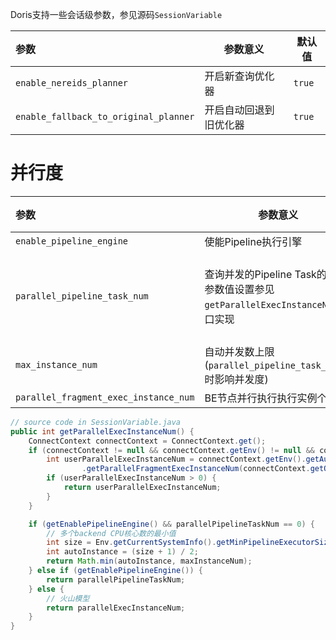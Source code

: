 Doris支持一些会话级参数，参见源码`SessionVariable`

| 参数                                  | 参数意义               | 默认值 |
| :------------------------------------ | ---------------------- | ------ |
| `enable_nereids_planner`              | 开启新查询优化器       | `true` |
| `enable_fallback_to_original_planner` | 开启自动回退到旧优化器 | `true` |

# 并行度



| 参数                                  | 参数意义                                                     | 默认值               |
| :------------------------------------ | ------------------------------------------------------------ | -------------------- |
| `enable_pipeline_engine`              | 使能Pipeline执行引擎                                         | `true`               |
| `parallel_pipeline_task_num`          | 查询并发的Pipeline Task的数目<br/>参数值设置参见`getParallelExecInstanceNum`接口实现 | 0，即CPU核心数的一半 |
| `max_instance_num`                    | 自动并发数上限(`parallel_pipeline_task_num=0`时影响并发度)   | 64                   |
| `parallel_fragment_exec_instance_num` | BE节点并行执行执行实例个数                                   | 8                    |

```java
// source code in SessionVariable.java
public int getParallelExecInstanceNum() {
    ConnectContext connectContext = ConnectContext.get();
    if (connectContext != null && connectContext.getEnv() != null && connectContext.getEnv().getAuth() != null) {
        int userParallelExecInstanceNum = connectContext.getEnv().getAuth()
                .getParallelFragmentExecInstanceNum(connectContext.getQualifiedUser());
        if (userParallelExecInstanceNum > 0) {
            return userParallelExecInstanceNum;
        }
    }

    if (getEnablePipelineEngine() && parallelPipelineTaskNum == 0) {
        // 多个backend CPU核心数的最小值
        int size = Env.getCurrentSystemInfo().getMinPipelineExecutorSize();
        int autoInstance = (size + 1) / 2;
        return Math.min(autoInstance, maxInstanceNum);
    } else if (getEnablePipelineEngine()) {
        return parallelPipelineTaskNum;
    } else {
        // 火山模型
        return parallelExecInstanceNum;
    }
}
```

